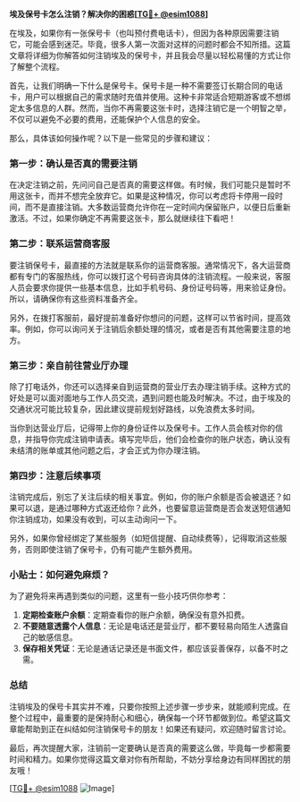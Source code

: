 **埃及保号卡怎么注销？解决你的困惑[[TG💪+ @esim1088](https://t.me/s/esim1088)]**

在埃及，如果你有一张保号卡（也叫预付费电话卡），但因为各种原因需要注销它，可能会感到迷茫。毕竟，很多人第一次面对这样的问题时都会不知所措。这篇文章将详细为你解答如何注销埃及的保号卡，并且我会尽量以轻松易懂的方式让你了解整个流程。

首先，让我们明确一下什么是保号卡。保号卡是一种不需要签订长期合同的电话卡，用户可以根据自己的需求随时充值并使用。这种卡非常适合短期游客或不想绑定太多信息的人群。然而，当你不再需要这张卡时，选择注销它是一个明智之举，不仅可以避免不必要的费用，还能保护个人信息的安全。

那么，具体该如何操作呢？以下是一些常见的步骤和建议：

### 第一步：确认是否真的需要注销

在决定注销之前，先问问自己是否真的需要这样做。有时候，我们可能只是暂时不用这张卡，而并不想完全放弃它。如果是这种情况，你可以考虑将卡停用一段时间，而不是直接注销。大多数运营商允许你在一定时间内保留账户，以便日后重新激活。不过，如果你确定不再需要这张卡，那么就继续往下看吧！

### 第二步：联系运营商客服

要注销保号卡，最直接的方法就是联系你的运营商客服。通常情况下，各大运营商都有专门的客服热线，你可以拨打这个号码咨询具体的注销流程。一般来说，客服人员会要求你提供一些基本信息，比如手机号码、身份证号码等，用来验证身份。所以，请确保你有这些资料准备齐全。

另外，在拨打客服前，最好提前准备好你想问的问题，这样可以节省时间，提高效率。例如，你可以询问关于注销后余额处理的情况，或者是否有其他需要注意的地方。

### 第三步：亲自前往营业厅办理

除了打电话外，你还可以选择亲自到运营商的营业厅去办理注销手续。这种方式的好处是可以面对面地与工作人员交流，遇到问题也能及时解决。不过，由于埃及的交通状况可能比较复杂，因此建议提前规划好路线，以免浪费太多时间。

当你到达营业厅后，记得带上你的身份证件以及保号卡。工作人员会核对你的信息，并指导你完成注销申请表。填写完毕后，他们会检查你的账户状态，确认没有未结清的账单或其他问题之后，才会正式为你办理注销。

### 第四步：注意后续事项

注销完成后，别忘了关注后续的相关事宜。例如，你的账户余额是否会被退还？如果可以退，是通过哪种方式返还给你？此外，也要留意运营商是否会发送短信通知你注销成功，如果没有收到，可以主动询问一下。

另外，如果你曾经绑定了某些服务（如短信提醒、自动续费等），记得取消这些服务，否则即使注销了保号卡，仍有可能产生额外费用。

### 小贴士：如何避免麻烦？

为了避免将来再遇到类似的问题，这里有一些小技巧供你参考：

1. **定期检查账户余额**：定期查看你的账户余额，确保没有意外扣费。
2. **不要随意透露个人信息**：无论是电话还是营业厅，都不要轻易向陌生人透露自己的敏感信息。
3. **保存相关凭证**：无论是通话记录还是书面文件，都应该妥善保存，以备不时之需。

### 总结

注销埃及的保号卡其实并不难，只要你按照上述步骤一步步来，就能顺利完成。在整个过程中，最重要的是保持耐心和细心，确保每一个环节都做到位。希望这篇文章能帮助到正在纠结如何注销保号卡的朋友！如果还有疑问，欢迎随时留言讨论。

最后，再次提醒大家，注销前一定要确认是否真的需要这么做，毕竟每一步都需要时间和精力。如果你觉得这篇文章对你有所帮助，不妨分享给身边有同样困扰的朋友哦！

[[TG💪+ @esim1088](https://t.me/s/esim1088) ![Image](https://i.postimg.cc/4NQfJmqS/Snipaste-2025-05-13-00-14-12.png)]